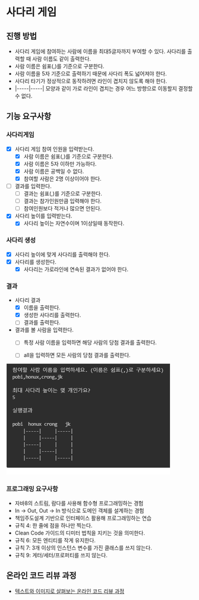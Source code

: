 # 사다리 게임
## 진행 방법
* 사다리 게임에 참여하는 사람에 이름을 최대5글자까지 부여할 수 있다. 사다리를 출력할 때 사람 이름도 같이 출력한다.
* 사람 이름은 쉼표(,)를 기준으로 구분한다.
* 사람 이름을 5자 기준으로 출력하기 때문에 사다리 폭도 넓어져야 한다.
* 사다리 타기가 정상적으로 동작하려면 라인이 겹치지 않도록 해야 한다.
* |-----|-----| 모양과 같이 가로 라인이 겹치는 경우 어느 방향으로 이동할지 결정할 수 없다.
## 기능 요구사항
### 사다리게임
* [X] 사다리 게임 참여 인원을 입력받는다.
  * [X] 사람 이름은 쉼표(,)를 기준으로 구분한다.
  * [X] 사람 이름은 5자 이하만 가능하다.
  * [X] 사람 이름은 공백일 수 없다.
  * [X] 참여할 사람은 2명 이상이어야 한다.
* [ ] 결과를 입력한다.
  * [ ] 결과는 쉼표(,)를 기준으로 구분한다.
  * [ ] 결과는 참가인원만큼 입력해야 한다.
  * [ ] 참여인원보다 적거나 많으면 안된다.
* [X] 사다리 높이를 입력받는다.
  * [X] 사다리 높이는 자연수이며 1이상일때 동작한다. 
### 사다리 생성
* [X] 사다리 높이에 맞게 사다리를 출력해야 한다.
* [X] 사다리를 생성한다.
  * [X] 사다리는 가로라인에 연속된 결과가 없어야 한다. 
### 결과
* 사다리 결과
  * [X] 이름을 출력한다.
  * [X] 생성한 사다리를 출력한다.
  * [ ] 결과를 출력한다.
* 결과를 볼 사람을 입력한다.
  * [ ] 특정 사람 이름을 입력하면 해당 사람의 당첨 결과를 출력한다.
  * [ ] all을 입력하면 모든 사람의 당첨 결과를 출력한다.
  

![img.png](resultImg.png)

### 프로그래밍 요구사항
- 자바8의 스트림, 람다를 사용해 함수형 프로그래밍하는 경험
- In -> Out, Out -> In 방식으로 도메인 객체를 설계하는 경험
- 책임주도설계 기반으로 인터페이스 활용해 프로그래밍하는 연습
- 규칙 4: 한 줄에 점을 하나만 찍는다.
- Clean Code 가이드의 디미터 법칙을 지키는 것을 의미한다.
- 규칙 6: 모든 엔티티를 작게 유지한다.
- 규칙 7: 3개 이상의 인스턴스 변수를 가진 클래스를 쓰지 않는다.
- 규칙 9: 게터/세터/프로퍼티를 쓰지 않는다.
## 온라인 코드 리뷰 과정
* [텍스트와 이미지로 살펴보는 온라인 코드 리뷰 과정](https://github.com/nextstep-step/nextstep-docs/tree/master/codereview)